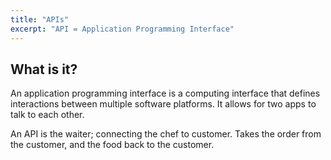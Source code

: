 ```yaml
---
title: "APIs"
excerpt: "API = Application Programming Interface"
---
```


## What is it?
An application programming interface is a computing interface that defines interactions between multiple software platforms. It allows for two apps to talk to each other.

An API is the waiter; connecting the chef to customer. Takes the order from the customer, and the food back to the customer.
